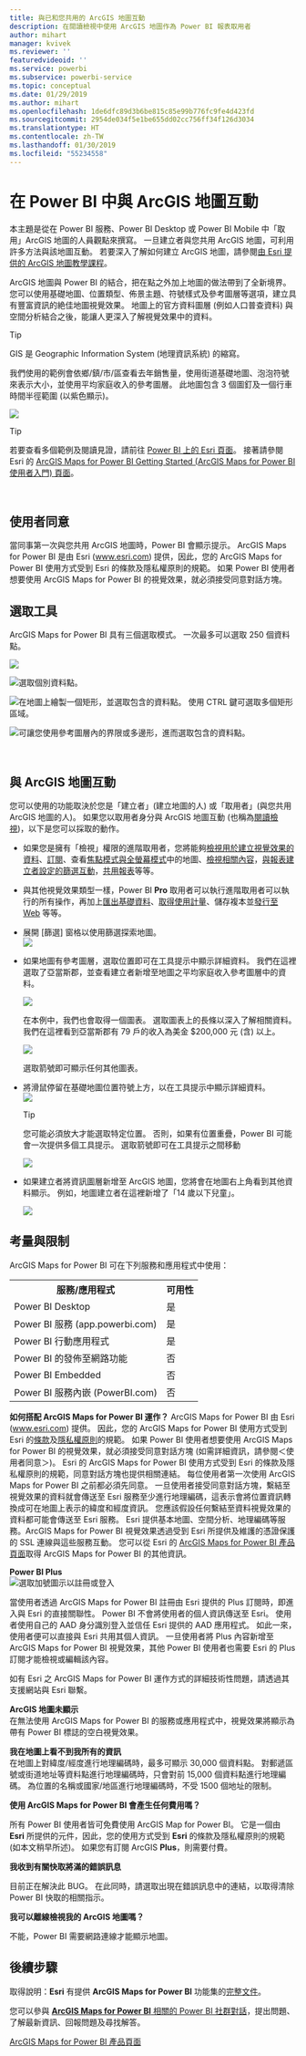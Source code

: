 ```yaml
---
title: 與已和您共用的 ArcGIS 地圖互動
description: 在閱讀檢視中使用 ArcGIS 地圖作為 Power BI 報表取用者
author: mihart
manager: kvivek
ms.reviewer: ''
featuredvideoid: ''
ms.service: powerbi
ms.subservice: powerbi-service
ms.topic: conceptual
ms.date: 01/29/2019
ms.author: mihart
ms.openlocfilehash: 1de6dfc89d3b6be815c85e99b776fc9fe4d423fd
ms.sourcegitcommit: 2954de034f5e1be655dd02cc756ff34f126d3034
ms.translationtype: HT
ms.contentlocale: zh-TW
ms.lasthandoff: 01/30/2019
ms.locfileid: "55234558"
---
```

# <a name="interacting-with-arcgis-maps-in-power-bi"></a>在 Power BI 中與 ArcGIS 地圖互動
本主題是從在 Power BI 服務、Power BI Desktop 或 Power BI Mobile 中「取用」ArcGIS 地圖的人員觀點來撰寫。 一旦建立者與您共用 ArcGIS 地圖，可利用許多方法與該地圖互動。  若要深入了解如何建立 ArcGIS 地圖，請參閱[由 Esri 提供的 ArcGIS 地圖教學課程](../visuals/power-bi-visualization-arcgis.md)。

ArcGIS 地圖與 Power BI 的結合，把在點之外加上地圖的做法帶到了全新境界。 您可以使用基礎地圖、位置類型、佈景主題、符號樣式及參考圖層等選項，建立具有豐富資訊的絶佳地圖視覺效果。 地圖上的官方資料圖層 (例如人口普查資料) 與空間分析結合之後，能讓人更深入了解視覺效果中的資料。

> [!TIP]
> GIS 是 Geographic Information System (地理資訊系統) 的縮寫。
> 

我們使用的範例會依鄉/鎮/市/區查看去年銷售量，使用街道基礎地圖、泡泡符號來表示大小，並使用平均家庭收入的參考圖層。 此地圖包含 3 個圖釘及一個行車時間半徑範圍 (以紫色顯示)。

![](media/power-bi-visualizations-arcgis/power-bi-arcgis-esri-new.png)

> [!TIP]
> 若要查看多個範例及閱讀見證，請前往 [Power BI 上的 Esri 頁面](https://www.esri.com/powerbi)。 接著請參閱 Esri 的 [ArcGIS Maps for Power BI Getting Started (ArcGIS Maps for Power BI 使用者入門) 頁面](https://doc.arcgis.com/en/maps-for-powerbi/get-started/about-maps-for-power-bi.htm)。
> 
> 

<br/>

## <a name="user-consent"></a>使用者同意
當同事第一次與您共用 ArcGIS 地圖時，Power BI 會顯示提示。 ArcGIS Maps for Power BI 是由 Esri (www.esri.com) 提供，因此，您的 ArcGIS Maps for Power BI 使用方式受到 Esri 的條款及隱私權原則的規範。 如果 Power BI 使用者想要使用 ArcGIS Maps for Power BI 的視覺效果，就必須接受同意對話方塊。

## <a name="selection-tools"></a>選取工具
ArcGIS Maps for Power BI 具有三個選取模式。 一次最多可以選取 250 個資料點。

![](media/power-bi-visualizations-arcgis/power-bi-esri-selection-tools2.png)

![](media/power-bi-visualizations-arcgis/power-bi-esri-selection-single2.png)選取個別資料點。

![](media/power-bi-visualizations-arcgis/power-bi-esri-selection-marquee2.png)在地圖上繪製一個矩形，並選取包含的資料點。 使用 CTRL 鍵可選取多個矩形區域。

![](media/power-bi-visualizations-arcgis/power-bi-esri-selection-reference-layer2.png)可讓您使用參考圖層內的界限或多邊形，進而選取包含的資料點。

<br/>

## <a name="interacting-with-an-arcgis-map"></a>與 ArcGIS 地圖互動
您可以使用的功能取決於您是「建立者」(建立地圖的人) 或「取用者」(與您共用 ArcGIS 地圖的人)。 如果您以取用者身分與 ArcGIS 地圖互動 (也稱為[閱讀檢視](end-user-reading-view.md))，以下是您可以採取的動作。

* 如果您是擁有「檢視」權限的進階取用者，您將能夠[檢視用於建立視覺效果的資料](end-user-show-data.md)、[訂閱](end-user-subscribe.md)、查看[焦點模式與全螢幕模式](end-user-focus.md)中的地圖、[檢視相關內容](end-user-related.md)，[與報表建立者設定的篩選互動](end-user-report-filter.md)，[共用報表](../service-share-reports.md)等等。

* 與其他視覺效果類型一樣，Power BI **Pro** 取用者可以執行進階取用者可以執行的所有操作，再加上[匯出基礎資料](../visuals/power-bi-visualization-export-data.md)、[取得使用計量](../service-usage-metrics.md)、儲存複本並[發行至 Web](../service-publish-to-web.md) 等等。

    
* 展開 [篩選] 窗格以使用篩選探索地圖。   
    ![](media/power-bi-visualizations-arcgis/power-bi-filter-newer.png)  
* 如果地圖有參考圖層，選取位置即可在工具提示中顯示詳細資料。 我們在這裡選取了亞當斯郡，並查看建立者新增至地圖之平均家庭收入參考圖層中的資料。
  
    ![](media/power-bi-visualizations-arcgis/power-bi-reference-layer.png)  
  
    在本例中，我們也會取得一個圖表。 選取圖表上的長條以深入了解相關資料。 我們在這裡看到亞當斯郡有 79 戶的收入為美金 $200,000 元 (含) 以上。
  
    ![](media/power-bi-visualizations-arcgis/power-bi-tooltip-chart.png)
  
    選取箭號即可顯示任何其他圖表。
* 將滑鼠停留在基礎地圖位置符號上方，以在工具提示中顯示詳細資料。     
  ![](media/power-bi-visualizations-arcgis/power-bi-arcgis-hover.png)
  
  > [!TIP]
  > 您可能必須放大才能選取特定位置。  否則，如果有位置重疊，Power BI 可能會一次提供多個工具提示。 選取箭號即可在工具提示之間移動
  > 
  > ![](media/power-bi-visualizations-arcgis/power-bi-3-screens.png)
  > 
  > 
* 如果建立者將資訊圖層新增至 ArcGIS 地圖，您將會在地圖右上角看到其他資料顯示。  例如，地圖建立者在這裡新增了「14 歲以下兒童」。
  
    ![](media/power-bi-visualizations-arcgis/power-bi-demographics.png)

## <a name="considerations-and-limitations"></a>考量與限制
ArcGIS Maps for Power BI 可在下列服務和應用程式中使用：

<table>
<tr><th>服務/應用程式</th><th>可用性</th></tr>
<tr>
<td>Power BI Desktop</td>
<td>是</td>
</tr>
<tr>
<td>Power BI 服務 (app.powerbi.com)</td>
<td>是</td>
</tr>
<tr>
<td>Power BI 行動應用程式</td>
<td>是</td>
</tr>
<tr>
<td>Power BI 的發佈至網路功能</td>
<td>否</td>
</tr>
<tr>
<td>Power BI Embedded</td>
<td>否</td>
</tr>
<tr>
<td>Power BI 服務內嵌 (PowerBI.com)</td>
<td>否</td>
</tr>
</table>

**如何搭配 ArcGIS Maps for Power BI 運作？**
ArcGIS Maps for Power BI 由 Esri (www.esri.com) 提供。 因此，您的 ArcGIS Maps for Power BI 使用方式受到 Esri 的[條款](https://go.microsoft.com/fwlink/?LinkID=8263222)及[隱私權原則](https://go.microsoft.com/fwlink/?LinkID=826323)的規範。 如果 Power BI 使用者想要使用 ArcGIS Maps for Power BI 的視覺效果，就必須接受同意對話方塊 (如需詳細資訊，請參閱＜使用者同意＞)。  Esri 的 ArcGIS Maps for Power BI 使用方式受到 Esri 的條款及隱私權原則的規範，同意對話方塊也提供相關連結。 每位使用者第一次使用 ArcGIS Maps for Power BI 之前都必須先同意。 一旦使用者接受同意對話方塊，繫結至視覺效果的資料就會傳送至 Esri 服務至少進行地理編碼，這表示會將位置資訊轉換成可在地圖上表示的緯度和經度資訊。 您應該假設任何繫結至資料視覺效果的資料都可能會傳送至 Esri 服務。 Esri 提供基本地圖、空間分析、地理編碼等服務。ArcGIS Maps for Power BI 視覺效果透過受到 Esri 所提供及維護的憑證保護的 SSL 連線與這些服務互動。 您可以從 Esri 的 [ArcGIS Maps for Power BI 產品頁面](https://www.esri.com/powerbi)取得 ArcGIS Maps for Power BI 的其他資訊。

**Power BI Plus**    
![選取加號圖示以註冊或登入](media/power-bi-visualizations-arcgis/power-bi-plus.png)

當使用者透過 ArcGIS Maps for Power BI 註冊由 Esri 提供的 Plus 訂閱時，即進入與 Esri 的直接關聯性。 Power BI 不會將使用者的個人資訊傳送至 Esri。 使用者使用自己的 AAD 身分識別登入並信任 Esri 提供的 AAD 應用程式。 如此一來，使用者便可以直接與 Esri 共用其個人資訊。 一旦使用者將 Plus 內容新增至 ArcGIS Maps for Power BI 視覺效果，其他 Power BI 使用者也需要 Esri 的 Plus 訂閱才能檢視或編輯該內容。 

如有 Esri 之 ArcGIS Maps for Power BI 運作方式的詳細技術性問題，請透過其支援網站與 Esri 聯繫。

**ArcGIS 地圖未顯示**    
在無法使用 ArcGIS Maps for Power BI 的服務或應用程式中，視覺效果將顯示為帶有 Power BI 標誌的空白視覺效果。

**我在地圖上看不到我所有的資訊**    
在地圖上對緯度/經度進行地理編碼時，最多可顯示 30,000 個資料點。 對郵遞區號或街道地址等資料點進行地理編碼時，只會對前 15,000 個資料點進行地理編碼。 為位置的名稱或國家/地區進行地理編碼時，不受 1500 個地址的限制。

**使用 ArcGIS Maps for Power BI 會產生任何費用嗎？**

所有 Power BI 使用者皆可免費使用 ArcGIS Map for Power BI。 它是一個由 **Esri** 所提供的元件，因此，您的使用方式受到 **Esri** 的條款及隱私權原則的規範 (如本文稍早所述)。 如果您有訂閱 ArcGIS **Plus**，則需要付費。

**我收到有關快取將滿的錯誤訊息**

目前正在解決此 BUG。  在此同時，請選取出現在錯誤訊息中的連結，以取得清除 Power BI 快取的相關指示。

**我可以離線檢視我的 ArcGIS 地圖嗎？**

不能，Power BI 需要網路連線才能顯示地圖。

## <a name="next-steps"></a>後續步驟
取得說明：**Esri** 有提供 **ArcGIS Maps for Power BI** 功能集的[完整文件](https://go.microsoft.com/fwlink/?LinkID=828772)。

您可以參與 [**ArcGIS Maps for Power BI** 相關的 Power BI 社群對話](https://go.microsoft.com/fwlink/?LinkID=828771)，提出問題、了解最新資訊、回報問題及尋找解答。


[ArcGIS Maps for Power BI 產品頁面](https://www.esri.com/powerbi)
